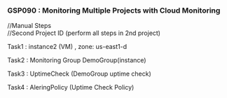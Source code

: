### GSP090 :  Monitoring Multiple Projects with Cloud Monitoring 

//Manual Steps  
//Second Project ID (perform all steps in 2nd project)

Task1 : instance2 (VM) , zone: us-east1-d

Task2 : Monitoring Group DemoGroup(instance)

Task3 : UptimeCheck (DemoGroup uptime check)

Task4 : AleringPolicy (Uptime Check Policy)

